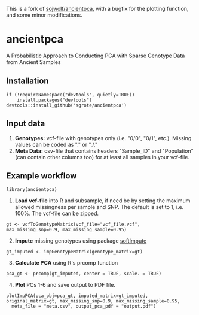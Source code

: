This is a fork of [sojwolf/ancientpca](https://github.com/sojwolf/ancientpca), with a bugfix for the plotting function, and some minor modifications.

# ancientpca

A Probabilistic Approach to Conducting PCA with Sparse Genotype Data from Ancient Samples

## Installation

```
if (!requireNamespace("devtools", quietly=TRUE))
    install.packages("devtools")
devtools::install_github('sgrote/ancientpca')
```

## Input data

1. **Genotypes:** vcf-file with genotypes only (i.e. "0/0", "0/1", etc.). Missing values can be coded as "." or "./."
2. **Meta Data:** csv-file that contains headers "Sample_ID" and "Population" (can contain other columns too) for at least all samples in your vcf-file.


## Example workflow

```
library(ancientpca)
```

1. **Load vcf-file** into R and subsample, if need be by setting the maximum allowed missingness per sample and SNP. The default is set to 1, i.e. 100%. The vcf-file can be zipped.

```
gt <- vcfToGenotypeMatrix(vcf_file="vcf_file.vcf", max_missing_snp=0.9, max_missing_sample=0.95)
```

2. **Impute** missing genotypes using package [softImpute](https://web.stanford.edu/~hastie/swData/softImpute/vignette.html)

```
gt_imputed <- impGenotypeMatrix(genotype_matrix=gt)
```

3. **Calculate PCA** using R's prcomp function

```
pca_gt <- prcomp(gt_imputed, center = TRUE, scale. = TRUE)
```

4. **Plot** PCs 1-6 and save output to PDF file.

```
plotImpPCA(pca_obj=pca_gt, imputed_matrix=gt_imputed, original_matrix=gt, max_missing_snp=0.9, max_missing_sample=0.95,
  meta_file = "meta.csv", output_pca_pdf = "output.pdf")
```
